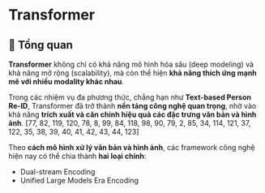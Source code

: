 # Transformer

## 🧾 Tổng quan
**Transformer** không chỉ có khả năng mô hình hóa sâu (deep modeling) và khả năng mở rộng (scalability), mà còn thể hiện **khả năng thích ứng mạnh mẽ với nhiều modality khác nhau**.

Trong các nhiệm vụ đa phương thức, chẳng hạn như **Text-based Person Re-ID**, Transformer đã trở thành **nền tảng công nghệ quan trọng**, nhờ vào khả năng **trích xuất và căn chỉnh hiệu quả các đặc trưng văn bản và hình ảnh**. [77, 82, 119, 120, 78, 8, 99, 84, 118, 98, 90, 79, 2, 85, 34, 114, 121, 37, 122, 35, 38, 39, 40, 41, 42, 43, 44, 123]

Theo **cách mô hình xử lý văn bản và hình ảnh**, các framework công nghệ hiện nay có thể chia thành **hai loại chính**:
- Dual-stream Encoding
- Unified Large Models Era Encoding